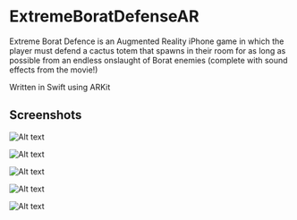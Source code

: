 # ExtremeBoratDefenseAR

Extreme Borat Defence is an Augmented Reality iPhone game in which the player must defend a cactus totem that spawns in their room for as long as possible from an endless onslaught of Borat enemies (complete with sound effects from the movie!)

Written in Swift using ARKit

## Screenshots
![Alt text](screenshots/IMG_1005.PNG?raw=true "Totem")    

![Alt text](screenshots/IMG_1006.PNG?raw=true "Enemies")   

![Alt text](screenshots/IMG_1001.PNG?raw=true "Shooting")   

![Alt text](screenshots/IMG_1008.PNG?raw=true "Terror")   

![Alt text](screenshots/IMG_1009.PNG?raw=true "Defeat")   